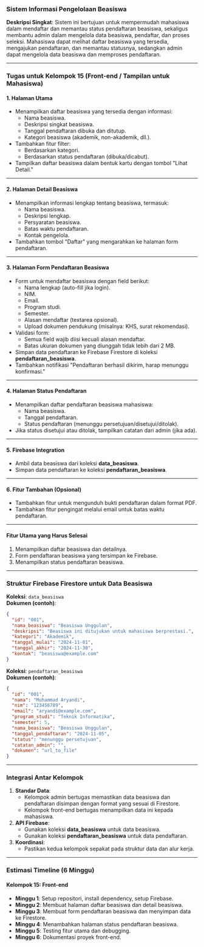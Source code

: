 ### **Sistem Informasi Pengelolaan Beasiswa**

**Deskripsi Singkat**: Sistem ini bertujuan untuk mempermudah mahasiswa dalam mendaftar dan memantau status pendaftaran beasiswa, sekaligus membantu admin dalam mengelola data beasiswa, pendaftar, dan proses seleksi. Mahasiswa dapat melihat daftar beasiswa yang tersedia, mengajukan pendaftaran, dan memantau statusnya, sedangkan admin dapat mengelola data beasiswa dan memproses pendaftaran.

---

### **Tugas untuk Kelompok 15 (Front-end / Tampilan untuk Mahasiswa)**

#### **1. Halaman Utama**
- Menampilkan daftar beasiswa yang tersedia dengan informasi:
  - Nama beasiswa.
  - Deskripsi singkat beasiswa.
  - Tanggal pendaftaran dibuka dan ditutup.
  - Kategori beasiswa (akademik, non-akademik, dll.).
- Tambahkan fitur filter:
  - Berdasarkan kategori.
  - Berdasarkan status pendaftaran (dibuka/dicabut).
- Tampilkan daftar beasiswa dalam bentuk kartu dengan tombol "Lihat Detail."

---

#### **2. Halaman Detail Beasiswa**
- Menampilkan informasi lengkap tentang beasiswa, termasuk:
  - Nama beasiswa.
  - Deskripsi lengkap.
  - Persyaratan beasiswa.
  - Batas waktu pendaftaran.
  - Kontak pengelola.
- Tambahkan tombol "Daftar" yang mengarahkan ke halaman form pendaftaran.

---

#### **3. Halaman Form Pendaftaran Beasiswa**
- Form untuk mendaftar beasiswa dengan field berikut:
  - Nama lengkap (auto-fill jika login).
  - NIM.
  - Email.
  - Program studi.
  - Semester.
  - Alasan mendaftar (textarea opsional).
  - Upload dokumen pendukung (misalnya: KHS, surat rekomendasi).
- Validasi form:
  - Semua field wajib diisi kecuali alasan mendaftar.
  - Batas ukuran dokumen yang diunggah tidak lebih dari 2 MB.
- Simpan data pendaftaran ke Firebase Firestore di koleksi **pendaftaran_beasiswa**.
- Tambahkan notifikasi "Pendaftaran berhasil dikirim, harap menunggu konfirmasi."

---

#### **4. Halaman Status Pendaftaran**
- Menampilkan daftar pendaftaran beasiswa mahasiswa:
  - Nama beasiswa.
  - Tanggal pendaftaran.
  - Status pendaftaran (menunggu persetujuan/disetujui/ditolak).
- Jika status disetujui atau ditolak, tampilkan catatan dari admin (jika ada).

---

#### **5. Firebase Integration**
- Ambil data beasiswa dari koleksi **data_beasiswa**.
- Simpan data pendaftaran ke koleksi **pendaftaran_beasiswa**.

---

#### **6. Fitur Tambahan (Opsional)**
- Tambahkan fitur untuk mengunduh bukti pendaftaran dalam format PDF.
- Tambahkan fitur pengingat melalui email untuk batas waktu pendaftaran.

---

#### **Fitur Utama yang Harus Selesai**
1. Menampilkan daftar beasiswa dan detailnya.
2. Form pendaftaran beasiswa yang tersimpan ke Firebase.
3. Menampilkan status pendaftaran beasiswa.

---

### **Struktur Firebase Firestore untuk Data Beasiswa**
**Koleksi**: `data_beasiswa`  
**Dokumen (contoh)**:
```json
{
  "id": "001",
  "nama_beasiswa": "Beasiswa Unggulan",
  "deskripsi": "Beasiswa ini ditujukan untuk mahasiswa berprestasi.",
  "kategori": "Akademik",
  "tanggal_mulai": "2024-11-01",
  "tanggal_akhir": "2024-11-30",
  "kontak": "beasiswa@example.com"
}
```

**Koleksi**: `pendaftaran_beasiswa`  
**Dokumen (contoh)**:
```json
{
  "id": "001",
  "nama": "Muhammad Aryandi",
  "nim": "123456789",
  "email": "aryandi@example.com",
  "program_studi": "Teknik Informatika",
  "semester": 5,
  "nama_beasiswa": "Beasiswa Unggulan",
  "tanggal_pendaftaran": "2024-11-05",
  "status": "menunggu persetujuan",
  "catatan_admin": "",
  "dokumen": "url_to_file"
}
```

---

### **Integrasi Antar Kelompok**
1. **Standar Data**:
   - Kelompok admin bertugas memastikan data beasiswa dan pendaftaran disimpan dengan format yang sesuai di Firestore.
   - Kelompok front-end bertugas menampilkan data ini kepada mahasiswa.
2. **API Firebase**:
   - Gunakan koleksi **data_beasiswa** untuk data beasiswa.
   - Gunakan koleksi **pendaftaran_beasiswa** untuk data pendaftaran.
3. **Koordinasi**:
   - Pastikan kedua kelompok sepakat pada struktur data dan alur kerja.

---

### **Estimasi Timeline (6 Minggu)**

#### **Kelompok 15: Front-end**
- **Minggu 1**: Setup repositori, install dependency, setup Firebase.
- **Minggu 2**: Membuat halaman daftar beasiswa dan detail beasiswa.
- **Minggu 3**: Membuat form pendaftaran beasiswa dan menyimpan data ke Firestore.
- **Minggu 4**: Menambahkan halaman status pendaftaran beasiswa.
- **Minggu 5**: Testing fitur utama dan debugging.
- **Minggu 6**: Dokumentasi proyek front-end.
